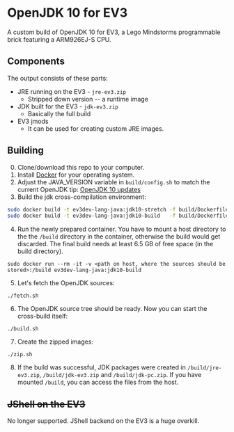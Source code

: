# OpenJDK 10 for EV3
A custom build of OpenJDK 10 for EV3, a Lego Mindstorms programmable brick featuring a ARM926EJ-S CPU.

## Components
The output consists of these parts:
* JRE running on the EV3 - `jre-ev3.zip`
  * Stripped down version -- a runtime image
* JDK built for the EV3 - `jdk-ev3.zip`
  * Basically the full build
* EV3 jmods
  * It can be used for creating custom JRE images.

## Building

0. Clone/download this repo to your computer.
1. Install [Docker](https://docs.docker.com/engine/installation/) for your operating system.
2. Adjust the JAVA_VERSION variable in `build/config.sh` to match the current OpenJDK tip: [OpenJDK 10 updates](http://hg.openjdk.java.net/jdk-updates/jdk10u/)
3. Build the jdk cross-compilation environment:
```sh
sudo docker build -t ev3dev-lang-java:jdk10-stretch -f build/Dockerfile.system  build
sudo docker build -t ev3dev-lang-java:jdk10-build   -f build/Dockerfile.scripts build
```
4. Run the newly prepared container. You have to mount a host directory to the the `/build` directory in the container,
otherwise the build would get discarded. The final build needs at least 6.5 GB of free space (in the build directory).
```
sudo docker run --rm -it -v <path on host, where the sources should be stored>:/build ev3dev-lang-java:jdk10-build
```
5. Let's fetch the OpenJDK sources:
```
./fetch.sh
```
6. The OpenJDK source tree should be ready. Now you can start the cross-build itself:
```
./build.sh
```
7. Create the zipped images:
```
./zip.sh
```
8. If the build was successful, JDK packages were created in `/build/jre-ev3.zip`, `/build/jdk-ev3.zip` and `/build/jdk-pc.zip`.
If you have mounted `/build`, you can access the files from the host.

## ~~JShell on the EV3~~

No longer supported. JShell backend on the EV3 is a huge overkill.
